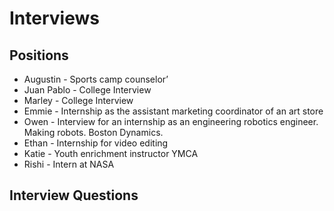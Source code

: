 # Interviews
## Positions
- Augustin - Sports camp counselor’
- Juan Pablo - College Interview
- Marley - College Interview
- Emmie - Internship as the assistant marketing coordinator of an art store
- Owen - Interview for an internship as an engineering robotics engineer. Making robots. Boston Dynamics.
- Ethan - Internship for video editing
- Katie - Youth enrichment instructor YMCA
- Rishi - Intern at NASA

## Interview Questions
